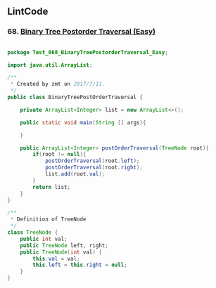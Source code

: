 ##  LintCode
### 68. <a href="http://www.lintcode.com/problem/binary-tree-postorder-traversal"> Binary Tree Postorder Traversal (Easy) </a>

```java

package Test_068_BinaryTreePostorderTraversal_Easy;

import java.util.ArrayList;

/**
 * Created by zmt on 2017/7/11.
 */
public class BinaryTreePostOrderTraversal {

    private ArrayList<Integer> list = new ArrayList<>();

    public static void main(String [] args){

    }

    public ArrayList<Integer> postOrderTraversal(TreeNode root){
        if(root != null){
            postOrderTraversal(root.left);
            postOrderTraversal(root.right);
            list.add(root.val);
        }
        return list;
    }
}

/**
 * Definition of TreeNode
 */
class TreeNode {
    public int val;
    public TreeNode left, right;
    public TreeNode(int val) {
        this.val = val;
        this.left = this.right = null;
    }
}

```